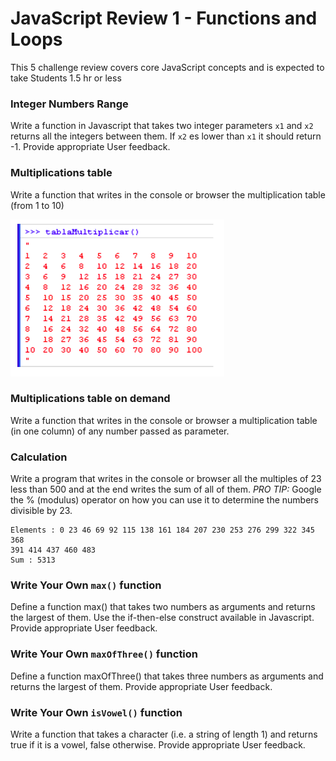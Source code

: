 # JavaScript Review 1 - Functions and Loops
This 5 challenge review covers core JavaScript concepts and is expected to take Students 1.5 hr or less

### Integer Numbers Range

Write a function in Javascript that takes two integer parameters `x1` and `x2` returns all the integers between them. If `x2` es lower than `x1` it should return -1. Provide appropriate User feedback.

### Multiplications table

Write a function that writes in the console or browser the multiplication table (from 1 to 10)

![multiplication](./multiplication-table.png?raw=true)


### Multiplications table on demand

Write a function that writes in the console or browser a multiplication table (in one column) of any number passed as parameter.

### Calculation

Write a program that writes in the console or browser all the multiples of 23 less than 500 and at the end writes the sum of all of them. *PRO TIP:* Google the % (modulus) operator on how you can use it to determine the numbers divisible by 23.

    Elements : 0 23 46 69 92 115 138 161 184 207 230 253 276 299 322 345 368
    391 414 437 460 483
    Sum : 5313

### Write Your Own `max()` function

Define a function max() that takes two numbers as arguments and returns the largest of them. Use the if-then-else construct available in Javascript. Provide appropriate User feedback.

### Write Your Own  `maxOfThree()` function

Define a function maxOfThree() that takes three numbers as arguments and returns the largest of them. Provide appropriate User feedback.

### Write Your Own  `isVowel()` function

Write a function that takes a character (i.e. a string of length 1) and returns true if it is a vowel, false otherwise. Provide appropriate User feedback.

